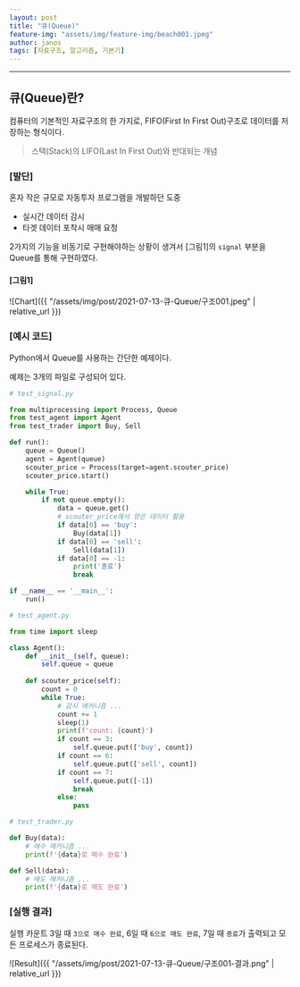 ```yaml
---
layout: post
title: "큐(Queue)"
feature-img: "assets/img/feature-img/beach001.jpeg"
author: janos
tags: [자료구조, 알고리즘, 기본기]
---
```


---

## 큐(Queue)란?

컴퓨터의 기본적인 자료구조의 한 가지로, FIFO(First In First Out)구조로 데이터를 저장하는 형식이다.

> 스택(Stack)의 LIFO(Last In First Out)와 반대되는 개념

### [발단]

혼자 작은 규모로 자동투자 프로그램을 개발하던 도중

- 실시간 데이터 감시
- 타겟 데이터 포착시 매매 요청

2가지의 기능을 비동기로 구현해야하는 상황이 생겨서 [그림1]의 `signal` 부분을 Queue를 통해 구현하였다.

#### [그림1]
![Chart]({{ "/assets/img/post/2021-07-13-큐-Queue/구조001.jpeg" | relative_url }})

### [예시 코드]

Python에서 Queue를 사용하는 간단한 예제이다.

예제는 3개의 파일로 구성되어 있다.

```python
# test_signal.py

from multiprocessing import Process, Queue
from test_agent import Agent
from test_trader import Buy, Sell

def run():
    queue = Queue()
    agent = Agent(queue)
    scouter_price = Process(target=agent.scouter_price)
    scouter_price.start()

    while True:
        if not queue.empty():
            data = queue.get()
            # scouter_price에서 얻은 데이터 활용
            if data[0] == 'buy':
                Buy(data[1])
            if data[0] == 'sell':
                Sell(data[1])
            if data[0] == -1:
                print('종료')
                break

if __name__ == '__main__':
    run()
```

```python
# test_agent.py

from time import sleep

class Agent():
    def __init__(self, queue):
        self.queue = queue
        
    def scouter_price(self):
        count = 0
        while True:
            # 감시 메커니즘 ...
            count += 1
            sleep(1)
            print(f'count: {count}')
            if count == 3:
                self.queue.put(['buy', count])
            if count == 6:
                self.queue.put(['sell', count])
            if count == 7:
                self.queue.put([-1])
                break
            else:
                pass
```

```python
# test_trader.py

def Buy(data):
	# 매수 메커니즘 ...
	print(f'{data}로 매수 완료')

def Sell(data):
	# 매도 메커니즘 ...
	print(f'{data}로 매도 완료')
```

### [실행 결과]

실행 카운트 3일 때 `3으로 매수 완료`, 6일 때 `6으로 매도 완료`, 7일 때 `종료`가 출력되고 모든 프로세스가 종료된다.

![Result]({{ "/assets/img/post/2021-07-13-큐-Queue/구조001-결과.png" | relative_url }})
